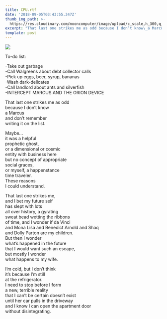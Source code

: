 ```yaml
---
title: CPU.rtf
date: '2018-09-05T03:43:55.347Z'
thumb_img_path: >-
  https://res.cloudinary.com/mooncomputer/image/upload/c_scale,h_300,q_auto:best/v1561925155/Moon%20Computer%20Blog/RTF/CPU--johnny-brown-507004-unsplash--glitched.jpg
excerpt: "That last one strikes me as odd because I don’t know\_a Marcus\_and don’t remember writing it on the list."
template: post
---
```

![](https://res.cloudinary.com/mooncomputer/image/upload/c_scale,h_800,q_auto:best/v1561925155/Moon%20Computer%20Blog/RTF/CPU--johnny-brown-507004-unsplash--glitched.jpg)

To-do list:

\-Take out garbage\
-Call Walgreens about debt collector calls\
-Pick up eggs, beer, syrup, bananas\
-Wash dark-delicates\
-Call landlord about ants and silverfish\
-INTERCEPT MARCUS AND THE ORION DEVICE

That last one strikes me as odd \
because I don’t know \
a Marcus \
and don’t remember \
writing it on the list.

Maybe…\
it was a helpful \
prophetic ghost, \
or a dimensional or cosmic \
entity with business here \
but no concept of appropriate \
social graces, \
or myself, a happenstance \
time traveler. \
These reasons \
I could understand.

That last one strikes me,\
and I bet my future self \
has slept with lots \
all over history, a gyrating\
sweat bead wetting the ribbons \
of time, and I wonder if da Vinci \
and Mona Lisa and Benedict Arnold and Shaq \
and Dolly Parton are my children. \
But then I wonder \
what’s happened in the future \
that I would want such an escape, \
but mostly I wonder \
what happens to my wife.

I’m cold, but I don’t think \
it’s because I’m still \
at the refrigerator. \
I need to stop before I form \
a new, terrible reality \
that I can’t be certain doesn’t exist \
until her car pulls in the driveway\
and I know I can open the apartment door\
without disintegrating.
